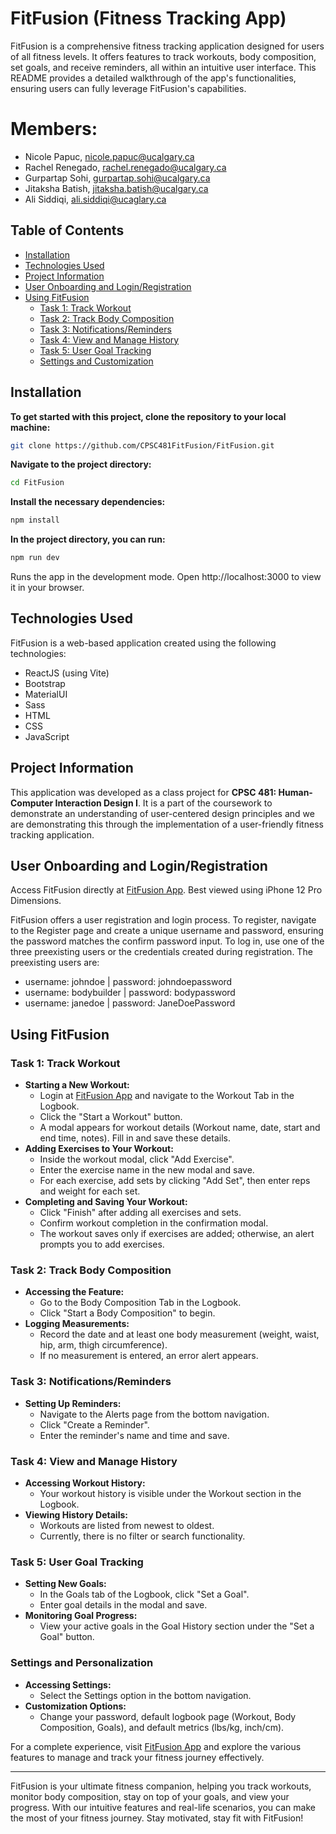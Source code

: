 # FitFusion (Fitness Tracking App)

FitFusion is a comprehensive fitness tracking application designed for users of all fitness levels. It offers features to track workouts, body composition, set goals, and receive reminders, all within an intuitive user interface. This README provides a detailed walkthrough of the app's functionalities, ensuring users can fully leverage FitFusion's capabilities.

# Members:
- Nicole Papuc, nicole.papuc@ucalgary.ca
- Rachel Renegado, rachel.renegado@ucalgary.ca
- Gurpartap Sohi, gurpartap.sohi@ucalgary.ca
- Jitaksha Batish, jitaksha.batish@ucalgary.ca
- Ali Siddiqi, ali.siddiqi@ucaglary.ca

## Table of Contents
- [Installation](#installation)
- [Technologies Used](#technologies-used)
- [Project Information](#project-information)
- [User Onboarding and Login/Registration](#user-onboarding-and-loginregistration)
- [Using FitFusion](#using-fitfusion)
  - [Task 1: Track Workout](#task-1-track-workout)
  - [Task 2: Track Body Composition](#task-2-track-body-composition)
  - [Task 3: Notifications/Reminders](#task-3-notificationsreminders)
  - [Task 4: View and Manage History](#task-4-view-and-manage-history)
  - [Task 5: User Goal Tracking](#task-5-user-goal-tracking)
  - [Settings and Customization](#settings-and-customization)

## Installation

**To get started with this project, clone the repository to your local machine:**
```bash
git clone https://github.com/CPSC481FitFusion/FitFusion.git
```
**Navigate to the project directory:**
```bash
cd FitFusion
```
**Install the necessary dependencies:**
```bash
npm install
```
**In the project directory, you can run:**
```bash
npm run dev
```
Runs the app in the development mode.
Open http://localhost:3000 to view it in your browser.

## Technologies Used

FitFusion is a web-based application created using the following technologies:
- ReactJS (using Vite)
- Bootstrap
- MaterialUI
- Sass
- HTML
- CSS
- JavaScript

## Project Information

This application was developed as a class project for **CPSC 481: Human-Computer Interaction Design I**. It is a part of the coursework to demonstrate an understanding of user-centered design principles and we are demonstrating this through the implementation of a user-friendly fitness tracking application.

## User Onboarding and Login/Registration
Access FitFusion directly at [FitFusion App](https://cpsc481fitfusion.netlify.app/). Best viewed using iPhone 12 Pro Dimensions.

FitFusion offers a user registration and login process. To register, navigate to the Register page and create a unique username and password, ensuring the password matches the confirm password input. To log in, use one of the three preexisting users or the credentials created during registration. The preexisting users are:

- username: johndoe | password: johndoepassword
- username: bodybuilder | password: bodypassword
- username: janedoe | password: JaneDoePassword
## Using FitFusion

### Task 1: Track Workout
- **Starting a New Workout:** 
  - Login at [FitFusion App](https://cpsc481fitfusion.netlify.app/) and navigate to the Workout Tab in the Logbook.
  - Click the "Start a Workout" button.
  - A modal appears for workout details (Workout name, date, start and end time, notes). Fill in and save these details.
- **Adding Exercises to Your Workout:** 
  - Inside the workout modal, click "Add Exercise".
  - Enter the exercise name in the new modal and save.
  - For each exercise, add sets by clicking "Add Set", then enter reps and weight for each set.
- **Completing and Saving Your Workout:** 
  - Click "Finish" after adding all exercises and sets.
  - Confirm workout completion in the confirmation modal. 
  - The workout saves only if exercises are added; otherwise, an alert prompts you to add exercises.

### Task 2: Track Body Composition
- **Accessing the Feature:** 
  - Go to the Body Composition Tab in the Logbook.
  - Click "Start a Body Composition" to begin.
- **Logging Measurements:** 
  - Record the date and at least one body measurement (weight, waist, hip, arm, thigh circumference).
  - If no measurement is entered, an error alert appears.

### Task 3: Notifications/Reminders
- **Setting Up Reminders:** 
  - Navigate to the Alerts page from the bottom navigation.
  - Click "Create a Reminder".
  - Enter the reminder's name and time and save.

### Task 4: View and Manage History
- **Accessing Workout History:** 
  - Your workout history is visible under the Workout section in the Logbook.
- **Viewing History Details:** 
  - Workouts are listed from newest to oldest.
  - Currently, there is no filter or search functionality.

### Task 5: User Goal Tracking
- **Setting New Goals:** 
  - In the Goals tab of the Logbook, click "Set a Goal".
  - Enter goal details in the modal and save.
- **Monitoring Goal Progress:** 
  - View your active goals in the Goal History section under the "Set a Goal" button.

### Settings and Personalization
- **Accessing Settings:** 
  - Select the Settings option in the bottom navigation.
- **Customization Options:** 
  - Change your password, default logbook page (Workout, Body Composition, Goals), and default metrics (lbs/kg, inch/cm).

For a complete experience, visit [FitFusion App](https://cpsc481fitfusion.netlify.app/) and explore the various features to manage and track your fitness journey effectively.

---

FitFusion is your ultimate fitness companion, helping you track workouts, monitor body composition, stay on top of your goals, and view your progress. With our intuitive features and real-life scenarios, you can make the most of your fitness journey. Stay motivated, stay fit with FitFusion!
